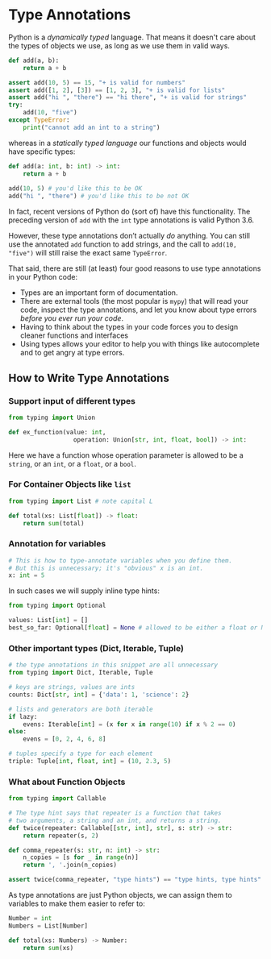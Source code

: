 # Type Annotations
Python is a *dynamically typed* language. That means it doesn't care about the types of objects we use, as long as we use them in valid ways. 
```python
def add(a, b):
    return a + b

assert add(10, 5) == 15, "+ is valid for numbers"
assert add([1, 2], [3]) == [1, 2, 3], "+ is valid for lists"
assert add("hi ", "there") == "hi there", "+ is valid for strings"
try:
    add(10, "five")
except TypeError:
    print("cannot add an int to a string")
```
whereas in a *statically typed language* our functions and objects would have
specific types:
```python 
def add(a: int, b: int) -> int:
    return a + b
    
add(10, 5) # you'd like this to be OK
add("hi ", "there") # you'd like this to be not OK
```
In fact, recent versions of Python do (sort of) have this functionality. The
preceding version of `add` with the `int` type annotations is valid Python 3.6. 

However, these type annotations don’t actually *do* anything. You can still
use the annotated `add` function to add strings, and the call to `add(10,
"five")` will still raise the exact same `TypeError`.

That said, there are still (at least) four good reasons to use type annotations
in your Python code:
* Types are an important form of documentation.
* There are external tools (the most popular is `mypy`) that will read
your code, inspect the type annotations, and let you know about
type errors *before you ever run your code*.
* Having to think about the types in your code forces you to design
cleaner functions and interfaces
* Using types allows your editor to help you with things like
autocomplete and to get angry at type errors.

## How to Write Type Annotations

### Support input of different types
```python
from typing import Union

def ex_function(value: int, 
                  operation: Union[str, int, float, bool]) -> int:
```
Here we have a function whose operation parameter is allowed to
be a `string`, or an `int`, or a `float`, or a `bool`.

### For Container Objects like `list` 
```python
from typing import List # note capital L

def total(xs: List[float]) -> float:
    return sum(total)
```
### Annotation for variables
```python 
# This is how to type-annotate variables when you define them.
# But this is unnecessary; it's "obvious" x is an int.
x: int = 5
```
In such cases we will supply inline type hints:
```python
from typing import Optional

values: List[int] = []
best_so_far: Optional[float] = None # allowed to be either a float or None
```
### Other important types (Dict, Iterable, Tuple)
```python
# the type annotations in this snippet are all unnecessary
from typing import Dict, Iterable, Tuple

# keys are strings, values are ints
counts: Dict[str, int] = {'data': 1, 'science': 2}

# lists and generators are both iterable
if lazy:
    evens: Iterable[int] = (x for x in range(10) if x % 2 == 0)
else:
    evens = [0, 2, 4, 6, 8]

# tuples specify a type for each element
triple: Tuple[int, float, int] = (10, 2.3, 5)
```
### What about Function Objects
```python 
from typing import Callable

# The type hint says that repeater is a function that takes
# two arguments, a string and an int, and returns a string.
def twice(repeater: Callable[[str, int], str], s: str) -> str:
    return repeater(s, 2)

def comma_repeater(s: str, n: int) -> str:
    n_copies = [s for _ in range(n)]
    return ', '.join(n_copies)

assert twice(comma_repeater, "type hints") == "type hints, type hints"
```

As type annotations are just Python objects, we can assign them to variables
to make them easier to refer to:
```python
Number = int
Numbers = List[Number]

def total(xs: Numbers) -> Number:
    return sum(xs)
```